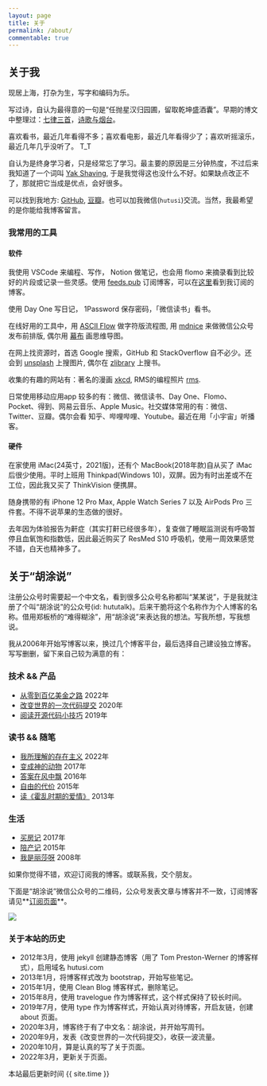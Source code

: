 ```yaml
---
layout: page
title: 关于
permalink: /about/
commentable: true
---
```


## 关于我

现居上海，打杂为生，写字和编码为乐。

写过诗，自认为最得意的一句是“任抛星汉归园圃，留取乾坤盛酒囊”。早期的博文中整理过：[七律三首](/articles/three-poems-qi-lv)，[诗歌与烟台](/articles/yantai-poems)。

喜欢看书，最近几年看得不多；喜欢看电影，最近几年看得少了；喜欢听摇滚乐，最近几年几乎没听了。 T_T

自认为是终身学习者，只是经常忘了学习。最主要的原因是三分钟热度，不过后来我知道了一个词叫 [Yak Shaving](https://antfu.me/posts/about-yak-shaving-zh), 于是我觉得这也没什么不好。如果缺点改正不了，那就把它当成是优点，会好很多。

可以找到我地方: [GitHub](https://github.com/hutusi), [豆瓣](https://www.douban.com/people/hutusi/)。也可以加我微信(`hutusi`)交流。当然，我最希望的是你能给我博客留言。

### 我常用的工具

#### 软件

我使用 VSCode 来编程、写作， Notion 做笔记，也会用 flomo 来摘录看到比较好的片段或记录一些灵感。使用 [feeds.pub](https://feeds.pub/) 订阅博客，可以在[这里](https://feeds.pub/hutusi)看到我订阅的博客。

使用 Day One 写日记， 1Password 保存密码，「微信读书」看书。

在线好用的工具中，用 [ASCII Flow](http://asciiflow.com/) 做字符版流程图, 用 [mdnice](https://mdnice.com/) 来做微信公众号发布前排版, 偶尔用 [幕布](https://mubu.com/) 画思维导图。

在网上找资源时，首选 Google 搜索，GitHub 和 StackOverflow 自不必少。还会到 [unsplash](https://unsplash.com/) 上搜图片, 偶尔在 [zlibrary](https://b-ok.global/) 上搜书。

收集的有趣的网站有：著名的漫画 [xkcd](https://xkcd.com/), RMS的编程照片 [rms](https://rms.sexy/).

日常使用移动应用app 较多的有：微信、微信读书、Day One、Flomo、Pocket、得到、网易云音乐、Apple Music。社交媒体常用的有：微信、Twitter、豆瓣。偶尔会看 知乎、哔哩哔哩、Youtube。最近在用「小宇宙」听播客。

#### 硬件

在家使用 iMac(24英寸，2021版)，还有个 MacBook(2018年款)自从买了 iMac 后很少使用。平时上班用 Thinkpad(Windows 10)，双屏。因为有时出差或不在工位，因此我又买了 ThinkVision 便携屏。

随身携带的有 iPhone 12 Pro Max, Apple Watch Series 7 以及 AirPods Pro 三件套。不得不说苹果的生态做的很好。

去年因为体验报告为鼾症（其实打鼾已经很多年），复查做了睡眠监测说有呼吸暂停且血氧饱和指数低，因此最近购买了 ResMed S10 呼吸机，使用一周效果感觉不错，白天也精神多了。

## 关于“胡涂说”

注册公众号时需要起一个中文名，看到很多公众号名称都叫“某某说”，于是我就注册了个叫“胡涂说”的公众号(id: hututalk)。后来干脆将这个名称作为个人博客的名称。借用郑板桥的“难得糊涂”，用“胡涂说”来表达我的想法。写我所想，写我想说。

我从2006年开始写博客以来，换过几个博客平台，最后选择自己建设独立博客。写写删删，留下来自己较为满意的有：

### 技术 && 产品

* [从零到百亿美金之路](/articles/the-story-of-github-and-gitlab) 2022年
* [改变世界的一次代码提交](/articles/the-greatest-git-commit) 2020年
* [阅读开源代码小技巧](/articles/git-paging) 2019年

### 读书 && 随笔

* [我所理解的存在主义](/articles/understanding-of-existentialism) 2022年
* [变成神的动物](/articles/sapiens) 2017年
* [答案在风中飘](/articles/blowing-in-the-wind) 2016年
* [自由的代价](/articles/rms) 2015年
* [读《霍乱时期的爱情》](/articles/love-in-the-time-of-cholera) 2013年

### 生活

* [买房记](/articles/buying-property) 2017年
* [陪产记](/articles/paternity) 2015年
* [我是丽莎呀](/articles/i-am-lisa) 2008年

如果你觉得不错，欢迎订阅我的博客。或联系我，交个朋友。

下面是“胡涂说”微信公众号的二维码，公众号发表文章与博客并不一致，订阅博客请见**[订阅页面](/subscription)**。

![]({{site.images_baseurl}}/qrcode_for_hututalk_8cm.jpg?w=1280)


### 关于本站的历史

* 2012年3月，使用 jekyll 创建静态博客（用了 Tom Preston-Werner 的博客样式），启用域名 hutusi.com
* 2013年1月，将博客样式改为 bootstrap，开始写些笔记。
* 2015年1月，使用 Clean Blog 博客样式，删除笔记。
* 2015年8月，使用 travelogue 作为博客样式，这个样式保持了较长时间。
* 2019年7月，使用 type 作为博客样式，开始认真对待博客，开启友链，创建 about 页面。
* 2020年3月，博客终于有了中文名：胡涂说，并开始写周刊。
* 2020年9月，发表《改变世界的一次代码提交》，收获一波流量。
* 2020年10月，算是认真的写了关于页面。
* 2022年3月，更新关于页面。

<div>
<span class="footnotes">本站最后更新时间 {{ site.time }}</span>
</div>
